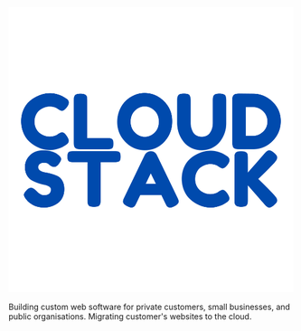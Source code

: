 <img src="/assets/logo.svg" alt="Logo" />

Building custom web software for private customers, small businesses, and public organisations. Migrating customer's websites to the cloud.  
